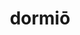 ---
title: dormiō
meaning: to sleep
ch: four
pos: verb
inf: dormīre
secondppstem: dorm
infend: īre
conjugation: fourth
derivatives: dormant, dormitory
---